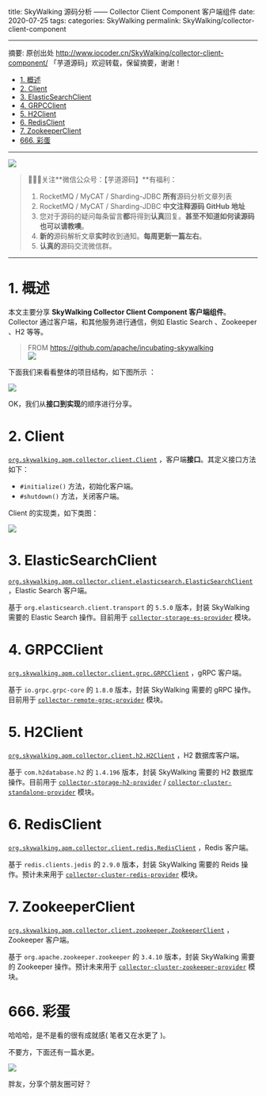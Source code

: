 title: SkyWalking 源码分析 —— Collector Client Component 客户端组件
date: 2020-07-25
tags:
categories: SkyWalking
permalink: SkyWalking/collector-client-component

-------

摘要: 原创出处 http://www.iocoder.cn/SkyWalking/collector-client-component/ 「芋道源码」欢迎转载，保留摘要，谢谢！

- [1. 概述](http://www.iocoder.cn/SkyWalking/collector-client-component/)
- [2. Client](http://www.iocoder.cn/SkyWalking/collector-client-component/)
- [3. ElasticSearchClient](http://www.iocoder.cn/SkyWalking/collector-client-component/)
- [4. GRPCClient](http://www.iocoder.cn/SkyWalking/collector-client-component/)
- [5. H2Client](http://www.iocoder.cn/SkyWalking/collector-client-component/)
- [6. RedisClient](http://www.iocoder.cn/SkyWalking/collector-client-component/)
- [7. ZookeeperClient](http://www.iocoder.cn/SkyWalking/collector-client-component/)
- [666. 彩蛋](http://www.iocoder.cn/SkyWalking/collector-client-component/)

-------

![](http://www.iocoder.cn/images/common/wechat_mp_2017_07_31.jpg)

> 🙂🙂🙂关注**微信公众号：【芋道源码】**有福利：  
> 1. RocketMQ / MyCAT / Sharding-JDBC **所有**源码分析文章列表  
> 2. RocketMQ / MyCAT / Sharding-JDBC **中文注释源码 GitHub 地址**  
> 3. 您对于源码的疑问每条留言**都**将得到**认真**回复。**甚至不知道如何读源码也可以请教噢**。  
> 4. **新的**源码解析文章**实时**收到通知。**每周更新一篇左右**。  
> 5. **认真的**源码交流微信群。

-------

# 1. 概述

本文主要分享 **SkyWalking Collector Client Component 客户端组件**。Collector 通过客户端，和其他服务进行通信，例如 Elastic Search 、Zookeeper 、H2 等等。

> FROM https://github.com/apache/incubating-skywalking  
> ![](http://www.iocoder.cn/images/SkyWalking/2020_07_25/01.jpeg)

下面我们来看看整体的项目结构，如下图所示 ：

![](http://www.iocoder.cn/images/SkyWalking/2020_07_25/02.png)

OK，我们从**接口到实现**的顺序进行分享。

# 2. Client

[`org.skywalking.apm.collector.client.Client`](https://github.com/YunaiV/skywalking/blob/c546a9a4d4588d99bf532da519ae721ef60b918e/apm-collector/apm-collector-component/client-component/src/main/java/org/skywalking/apm/collector/client/Client.java) ，客户端**接口**。其定义接口方法如下：

* `#initialize()` 方法，初始化客户端。
* `#shutdown()` 方法，关闭客户端。

Client 的实现类，如下类图：

![](http://www.iocoder.cn/images/SkyWalking/2020_07_25/03.png)

# 3. ElasticSearchClient

[`org.skywalking.apm.collector.client.elasticsearch.ElasticSearchClient`](https://github.com/YunaiV/skywalking/blob/001f700612ad52bc1eb1a278bc0e2ff9e5330df8/apm-collector/apm-collector-component/client-component/src/main/java/org/skywalking/apm/collector/client/elasticsearch/ElasticSearchClient.java) ，Elastic Search 客户端。 

基于 `org.elasticsearch.client.transport` 的 `5.5.0` 版本，封装 SkyWalking 需要的 Elastic Search 操作。目前用于 [`collector-storage-es-provider`](https://github.com/YunaiV/skywalking/blob/001f700612ad52bc1eb1a278bc0e2ff9e5330df8/apm-collector/apm-collector-storage/collector-storage-es-provider) 模块。

# 4. GRPCClient

[`org.skywalking.apm.collector.client.grpc.GRPCClient`](https://github.com/YunaiV/skywalking/blob/001f700612ad52bc1eb1a278bc0e2ff9e5330df8/apm-collector/apm-collector-component/client-component/src/main/java/org/skywalking/apm/collector/client/grpc/GRPCClient.java) ，gRPC 客户端。

基于 `io.grpc.grpc-core` 的 `1.8.0` 版本，封装 SkyWalking 需要的 gRPC 操作。目前用于 [`collector-remote-grpc-provider`](https://github.com/YunaiV/skywalking/tree/001f700612ad52bc1eb1a278bc0e2ff9e5330df8/apm-collector/apm-collector-remote/collector-remote-grpc-provider) 模块。 

# 5. H2Client

[`org.skywalking.apm.collector.client.h2.H2Client`](https://github.com/YunaiV/skywalking/blob/001f700612ad52bc1eb1a278bc0e2ff9e5330df8/apm-collector/apm-collector-component/client-component/src/main/java/org/skywalking/apm/collector/client/h2/H2Client.java) ，H2 数据库客户端。

基于 `com.h2database.h2` 的 `1.4.196` 版本，封装 SkyWalking 需要的 H2 数据库操作。目前用于 [`collector-storage-h2-provider`](https://github.com/YunaiV/skywalking/tree/001f700612ad52bc1eb1a278bc0e2ff9e5330df8/apm-collector/apm-collector-storage/collector-storage-h2-provider) / [`collector-cluster-standalone-provider`](https://github.com/YunaiV/skywalking/tree/001f700612ad52bc1eb1a278bc0e2ff9e5330df8/apm-collector/apm-collector-cluster/collector-cluster-standalone-provider) 模块。

# 6. RedisClient

[`org.skywalking.apm.collector.client.redis.RedisClient`](https://github.com/YunaiV/skywalking/blob/001f700612ad52bc1eb1a278bc0e2ff9e5330df8/apm-collector/apm-collector-component/client-component/src/main/java/org/skywalking/apm/collector/client/redis/RedisClient.java) ，Redis 客户端。

基于 `redis.clients.jedis` 的 `2.9.0` 版本，封装 SkyWalking 需要的 Reids 操作。预计未来用于 [`collector-cluster-redis-provider`](https://github.com/YunaiV/skywalking/tree/001f700612ad52bc1eb1a278bc0e2ff9e5330df8/apm-collector/apm-collector-cluster/collector-cluster-redis-provider) 模块。

# 7. ZookeeperClient

[`org.skywalking.apm.collector.client.zookeeper.ZookeeperClient`](https://github.com/YunaiV/skywalking/blob/001f700612ad52bc1eb1a278bc0e2ff9e5330df8/apm-collector/apm-collector-component/client-component/src/main/java/org/skywalking/apm/collector/client/zookeeper/ZookeeperClient.java) ，Zookeeper 客户端。

基于 `org.apache.zookeeper.zookeeper` 的 `3.4.10` 版本，封装 SkyWalking 需要的 Zookeeper 操作。预计未来用于 [`collector-cluster-zookeeper-provider`](https://github.com/YunaiV/skywalking/tree/001f700612ad52bc1eb1a278bc0e2ff9e5330df8/apm-collector/apm-collector-cluster/collector-cluster-zookeeper-provider) 模块。

# 666. 彩蛋

哈哈哈，是不是看的很有成就感( 笔者又在水更了 )。

不要方，下面还有一篇水更。

![](http://www.iocoder.cn/images/SkyWalking/2020_07_25/04.png)

胖友，分享个朋友圈可好？

